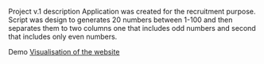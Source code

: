 Project v.1 description 
Application was created for the recruitment purpose.
Script was design to generates 20 numbers between 1-100 and then separates them to two columns one that includes odd numbers and second that includes only even numbers.

Demo
[Visualisation of the website](https://competent-jones-66e810.netlify.app)
